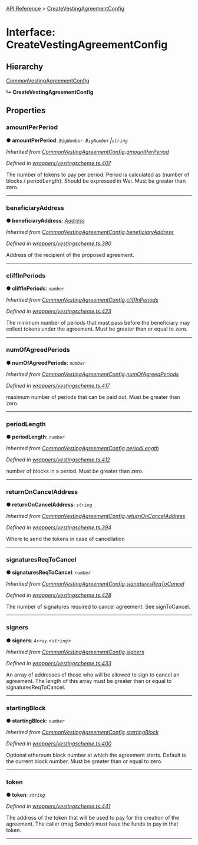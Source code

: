 [API Reference](../README.md) > [CreateVestingAgreementConfig](../interfaces/CreateVestingAgreementConfig.md)



# Interface: CreateVestingAgreementConfig

## Hierarchy


 [CommonVestingAgreementConfig](CommonVestingAgreementConfig.md)

**↳ CreateVestingAgreementConfig**








## Properties
<a id="amountPerPeriod"></a>

###  amountPerPeriod

**●  amountPerPeriod**:  *`BigNumber.BigNumber`⎮`string`* 

*Inherited from [CommonVestingAgreementConfig](CommonVestingAgreementConfig.md).[amountPerPeriod](CommonVestingAgreementConfig.md#amountPerPeriod)*

*Defined in [wrappers/vestingscheme.ts:407](https://github.com/daostack/arc.js/blob/42de6847/lib/wrappers/vestingscheme.ts#L407)*



The number of tokens to pay per period. Period is calculated as (number of blocks / periodLength). Should be expressed in Wei. Must be greater than zero.




___

<a id="beneficiaryAddress"></a>

###  beneficiaryAddress

**●  beneficiaryAddress**:  *[Address](../#Address)* 

*Inherited from [CommonVestingAgreementConfig](CommonVestingAgreementConfig.md).[beneficiaryAddress](CommonVestingAgreementConfig.md#beneficiaryAddress)*

*Defined in [wrappers/vestingscheme.ts:390](https://github.com/daostack/arc.js/blob/42de6847/lib/wrappers/vestingscheme.ts#L390)*



Address of the recipient of the proposed agreement.




___

<a id="cliffInPeriods"></a>

###  cliffInPeriods

**●  cliffInPeriods**:  *`number`* 

*Inherited from [CommonVestingAgreementConfig](CommonVestingAgreementConfig.md).[cliffInPeriods](CommonVestingAgreementConfig.md#cliffInPeriods)*

*Defined in [wrappers/vestingscheme.ts:423](https://github.com/daostack/arc.js/blob/42de6847/lib/wrappers/vestingscheme.ts#L423)*



The minimum number of periods that must pass before the beneficiary may collect tokens under the agreement. Must be greater than or equal to zero.




___

<a id="numOfAgreedPeriods"></a>

###  numOfAgreedPeriods

**●  numOfAgreedPeriods**:  *`number`* 

*Inherited from [CommonVestingAgreementConfig](CommonVestingAgreementConfig.md).[numOfAgreedPeriods](CommonVestingAgreementConfig.md#numOfAgreedPeriods)*

*Defined in [wrappers/vestingscheme.ts:417](https://github.com/daostack/arc.js/blob/42de6847/lib/wrappers/vestingscheme.ts#L417)*



maximum number of periods that can be paid out. Must be greater than zero.




___

<a id="periodLength"></a>

###  periodLength

**●  periodLength**:  *`number`* 

*Inherited from [CommonVestingAgreementConfig](CommonVestingAgreementConfig.md).[periodLength](CommonVestingAgreementConfig.md#periodLength)*

*Defined in [wrappers/vestingscheme.ts:412](https://github.com/daostack/arc.js/blob/42de6847/lib/wrappers/vestingscheme.ts#L412)*



number of blocks in a period. Must be greater than zero.




___

<a id="returnOnCancelAddress"></a>

###  returnOnCancelAddress

**●  returnOnCancelAddress**:  *`string`* 

*Inherited from [CommonVestingAgreementConfig](CommonVestingAgreementConfig.md).[returnOnCancelAddress](CommonVestingAgreementConfig.md#returnOnCancelAddress)*

*Defined in [wrappers/vestingscheme.ts:394](https://github.com/daostack/arc.js/blob/42de6847/lib/wrappers/vestingscheme.ts#L394)*



Where to send the tokens in case of cancellation




___

<a id="signaturesReqToCancel"></a>

###  signaturesReqToCancel

**●  signaturesReqToCancel**:  *`number`* 

*Inherited from [CommonVestingAgreementConfig](CommonVestingAgreementConfig.md).[signaturesReqToCancel](CommonVestingAgreementConfig.md#signaturesReqToCancel)*

*Defined in [wrappers/vestingscheme.ts:428](https://github.com/daostack/arc.js/blob/42de6847/lib/wrappers/vestingscheme.ts#L428)*



The number of signatures required to cancel agreement. See signToCancel.




___

<a id="signers"></a>

###  signers

**●  signers**:  *`Array`.<`string`>* 

*Inherited from [CommonVestingAgreementConfig](CommonVestingAgreementConfig.md).[signers](CommonVestingAgreementConfig.md#signers)*

*Defined in [wrappers/vestingscheme.ts:433](https://github.com/daostack/arc.js/blob/42de6847/lib/wrappers/vestingscheme.ts#L433)*



An array of addresses of those who will be allowed to sign to cancel an agreement. The length of this array must be greater than or equal to signaturesReqToCancel.




___

<a id="startingBlock"></a>

###  startingBlock

**●  startingBlock**:  *`number`* 

*Inherited from [CommonVestingAgreementConfig](CommonVestingAgreementConfig.md).[startingBlock](CommonVestingAgreementConfig.md#startingBlock)*

*Defined in [wrappers/vestingscheme.ts:400](https://github.com/daostack/arc.js/blob/42de6847/lib/wrappers/vestingscheme.ts#L400)*



Optional ethereum block number at which the agreement starts. Default is the current block number. Must be greater than or equal to zero.




___

<a id="token"></a>

###  token

**●  token**:  *`string`* 

*Defined in [wrappers/vestingscheme.ts:441](https://github.com/daostack/arc.js/blob/42de6847/lib/wrappers/vestingscheme.ts#L441)*



The address of the token that will be used to pay for the creation of the agreement. The caller (msg.Sender) must have the funds to pay in that token.




___


